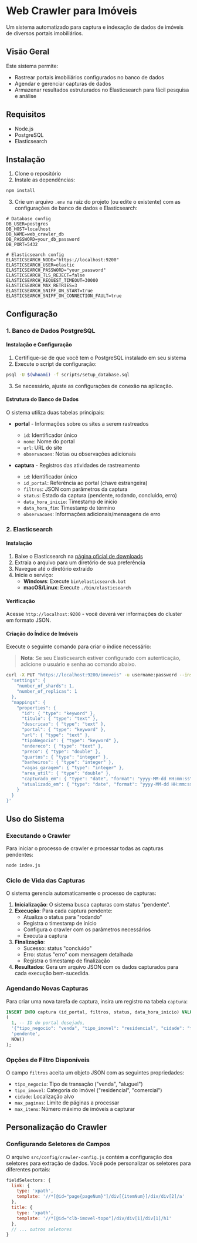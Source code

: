 # Web Crawler para Imóveis

Um sistema automatizado para captura e indexação de dados de imóveis de diversos portais imobiliários.

## Visão Geral

Este sistema permite:

- Rastrear portais imobiliários configurados no banco de dados
- Agendar e gerenciar capturas de dados
- Armazenar resultados estruturados no Elasticsearch para fácil pesquisa e análise

## Requisitos

- Node.js
- PostgreSQL
- Elasticsearch

## Instalação

1. Clone o repositório
2. Instale as dependências:

```bash
npm install
```

3. Crie um arquivo `.env` na raiz do projeto (ou edite o existente) com as configurações de banco de dados e Elasticsearch:

```
# Database config
DB_USER=postgres
DB_HOST=localhost
DB_NAME=web_crawler_db
DB_PASSWORD=your_db_password
DB_PORT=5432

# Elasticsearch config
ELASTICSEARCH_NODE="https://localhost:9200"
ELASTICSEARCH_USER=elastic
ELASTICSEARCH_PASSWORD="your_password"
ELASTICSEARCH_TLS_REJECT=false
ELASTICSEARCH_REQUEST_TIMEOUT=30000
ELASTICSEARCH_MAX_RETRIES=3
ELASTICSEARCH_SNIFF_ON_START=true
ELASTICSEARCH_SNIFF_ON_CONNECTION_FAULT=true
```

## Configuração

### 1. Banco de Dados PostgreSQL

#### Instalação e Configuração

1. Certifique-se de que você tem o PostgreSQL instalado em seu sistema
2. Execute o script de configuração:

```bash
psql -U $(whoami) -f scripts/setup_database.sql
```

3. Se necessário, ajuste as configurações de conexão na aplicação.

#### Estrutura do Banco de Dados

O sistema utiliza duas tabelas principais:

- **portal** - Informações sobre os sites a serem rastreados

  - `id`: Identificador único
  - `nome`: Nome do portal
  - `url`: URL do site
  - `observacoes`: Notas ou observações adicionais

- **captura** - Registros das atividades de rastreamento
  - `id`: Identificador único
  - `id_portal`: Referência ao portal (chave estrangeira)
  - `filtros`: JSON com parâmetros da captura
  - `status`: Estado da captura (pendente, rodando, concluido, erro)
  - `data_hora_inicio`: Timestamp de início
  - `data_hora_fim`: Timestamp de término
  - `observacoes`: Informações adicionais/mensagens de erro

### 2. Elasticsearch

#### Instalação

1. Baixe o Elasticsearch na [página oficial de downloads](https://www.elastic.co/downloads/elasticsearch)
2. Extraia o arquivo para um diretório de sua preferência
3. Navegue até o diretório extraído
4. Inicie o serviço:
   - **Windows**: Execute `bin\elasticsearch.bat`
   - **macOS/Linux**: Execute `./bin/elasticsearch`

#### Verificação

Acesse `http://localhost:9200` - você deverá ver informações do cluster em formato JSON.

#### Criação do Índice de Imóveis

Execute o seguinte comando para criar o índice necessário:

> **Nota**: Se seu Elasticsearch estiver configurado com autenticação, adicione o usuário e senha ao comando abaixo.

```bash
curl -X PUT "https://localhost:9200/imoveis" -u username:password --insecure -H "Content-Type: application/json" -d '{
  "settings": {
    "number_of_shards": 1,
    "number_of_replicas": 1
  },
  "mappings": {
    "properties": {
      "id": { "type": "keyword" },
      "titulo": { "type": "text" },
      "descricao": { "type": "text" },
      "portal": { "type": "keyword" },
      "url": { "type": "text" },
      "tipoNegocio": { "type": "keyword" },
      "endereco": { "type": "text" },
      "preco": { "type": "double" },
      "quartos": { "type": "integer" },
      "banheiros": { "type": "integer" },
      "vagas_garagem": { "type": "integer" },
      "area_util": { "type": "double" },
      "capturado_em": { "type": "date", "format": "yyyy-MM-dd HH:mm:ss" },
      "atualizado_em": { "type": "date", "format": "yyyy-MM-dd HH:mm:ss" }
    }
  }
}'
```

## Uso do Sistema

### Executando o Crawler

Para iniciar o processo de crawler e processar todas as capturas pendentes:

```bash
node index.js
```

### Ciclo de Vida das Capturas

O sistema gerencia automaticamente o processo de capturas:

1. **Inicialização**: O sistema busca capturas com status "pendente".
2. **Execução**: Para cada captura pendente:
   - Atualiza o status para "rodando"
   - Registra o timestamp de início
   - Configura o crawler com os parâmetros necessários
   - Executa a captura
3. **Finalização**:
   - Sucesso: status "concluido"
   - Erro: status "erro" com mensagem detalhada
   - Registra o timestamp de finalização
4. **Resultados**: Gera um arquivo JSON com os dados capturados para cada execução bem-sucedida.

### Agendando Novas Capturas

Para criar uma nova tarefa de captura, insira um registro na tabela `captura`:

```sql
INSERT INTO captura (id_portal, filtros, status, data_hora_inicio) VALUES
(
  1, -- ID do portal desejado,
  '{"tipo_negocio": "venda", "tipo_imovel": "residencial", "cidade": "florianopolis", "max_itens": 5}',
  'pendente',
  NOW()
);
```

### Opções de Filtro Disponíveis

O campo `filtros` aceita um objeto JSON com as seguintes propriedades:

- `tipo_negocio`: Tipo de transação ("venda", "aluguel")
- `tipo_imovel`: Categoria do imóvel ("residencial", "comercial")
- `cidade`: Localização alvo
- `max_paginas`: Limite de páginas a processar
- `max_itens`: Número máximo de imóveis a capturar

## Personalização do Crawler

### Configurando Seletores de Campos

O arquivo `src/config/crawler-config.js` contém a configuração dos seletores para extração de dados. Você pode personalizar os seletores para diferentes portais:

```js
fieldSelectors: {
  link: {
    type: 'xpath',
    template: '//*[@id="page{pageNum}"]/div[{itemNum}]/div/div[2]/a'
  },
  title: {
    type: 'xpath',
    template: '//*[@id="clb-imovel-topo"]/div/div[1]/div[1]/h1'
  },
  // ... outros seletores
}
```
